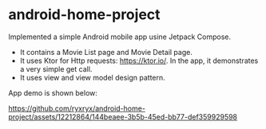 # android-home-project

Implemented a simple Android mobile app usine Jetpack Compose.
- It contains a Movie List page and Movie Detail page.
- It uses Ktor for Http requests: https://ktor.io/. In the app, it demonstrates a very simple get call.
- It uses view and view model design pattern.

App demo is shown below:

https://github.com/ryxryx/android-home-project/assets/12212864/144beaee-3b5b-45ed-bb77-def359929598

